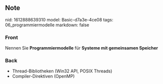 ## Note
nid: 1612888639310
model: Basic-d7a3e-4ce08
tags: 06_programmiermodelle
markdown: false

### Front
Nennen Sie <b>Programmiermodelle</b> für <b>Systeme mit gemeinsamen
Speicher</b>

### Back
<ul>
  <li>
    <div>
      Thread-Bibliotheken (Win32 API, POSIX Threads)
    </div>
  <li>
    <div>
      Compiler-Direktiven (OpenMP)
    </div>
</ul>
